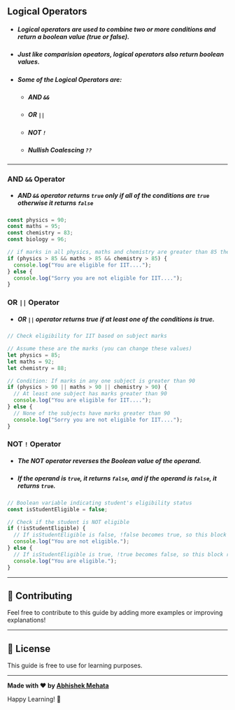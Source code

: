 ## Logical Operators

- ##### Logical operators are used to combine two or more conditions and return a boolean value (true or false).
- ##### Just like comparision opeators, logical operators also return boolean values.
- ##### Some of the Logical Operators are:
  - ##### AND `&&`
  - ##### OR `||`
  - ##### NOT `!`
  - ##### Nullish Coalescing `??`

---

### AND `&&` Operator

- ##### AND `&&` operator returns `true` only if all of the conditions are `true` otherwise it returns `false`

```js
const physics = 90;
const maths = 95;
const chemistry = 83;
const biology = 96;

// if marks in all physics, maths and chemistry are greater than 85 then only one is eligible for engineering
if (physics > 85 && maths > 85 && chemistry > 85) {
  console.log("You are eligible for IIT....");
} else {
  console.log("Sorry you are not eligible for IIT....");
}
```

### OR `||` Operator

- ##### OR `||` operator returns true if at least one of the conditions is true.

```js
// Check eligibility for IIT based on subject marks

// Assume these are the marks (you can change these values)
let physics = 85;
let maths = 92;
let chemistry = 88;

// Condition: If marks in any one subject is greater than 90
if (physics > 90 || maths > 90 || chemistry > 90) {
  // At least one subject has marks greater than 90
  console.log("You are eligible for IIT....");
} else {
  // None of the subjects have marks greater than 90
  console.log("Sorry you are not eligible for IIT....");
}
```

### NOT `!` Operator

- ##### The NOT operator reverses the Boolean value of the operand.
- ##### If the operand is `true`, it returns `false`, and if the operand is `false`, it returns `true`.

```js
// Boolean variable indicating student's eligibility status
const isStudentEligible = false;

// Check if the student is NOT eligible
if (!isStudentEligible) {
  // If isStudentEligible is false, !false becomes true, so this block runs
  console.log("You are not eligible.");
} else {
  // If isStudentEligible is true, !true becomes false, so this block runs instead
  console.log("You are eligible.");
}
```


---

## 🤝 Contributing

Feel free to contribute to this guide by adding more examples or improving explanations!

---

## 📄 License

This guide is free to use for learning purposes.

---

**Made with ❤️ by [Abhishek Mehata](https://github.com/Abhishek-mehata)**

Happy Learning! 🚀